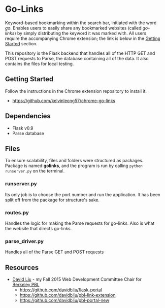 # Go-Links

Keyword-based bookmarking within the search bar, initiated with the word *go*. Enables users to easily share any bookmarked websites (called *go-links*) by simply distributing the keyword it was marked with. All users require the accompanying Chrome extension; the link is below in the [Getting Started](#getting-started) section.

This repository is the Flask backend that handles all of the HTTP GET and POST requests to Parse, the database containing all of the data. It also contains the files for local testing.

## Getting Started

Follow the instructions in the Chrome extension repository to install it.
  - https://github.com/kelvinleong57/chrome-go-links

## Dependencies
  - Flask v0.9 
  - Parse database

## Files
To ensure scalability, files and folders were structured as packages. Package is named **golinks**, and the program is run by calling `python runserver.py` on the terminal.
### runserver.py
Its only job is to choose the port number and run the application. It has been split off from the package for structure's sake.
### routes.py
Handles the logic for making the Parse requests for go-links. Also is what the website that directs go-links.
### parse_driver.py
Handles all of the Parse GET and POST requests

## Resources
  - [David Liu](https://github.com/davidbliu) - my Fall 2015 Web Development Committee Chair for [Berkeley PBL](http://www.berkeleypbl.com/) 
    - https://github.com/davidbliu/flask-portal
    - https://github.com/davidbliu/pbl-link-extension
    - https://github.com/davidbliu/pbl-portal-new